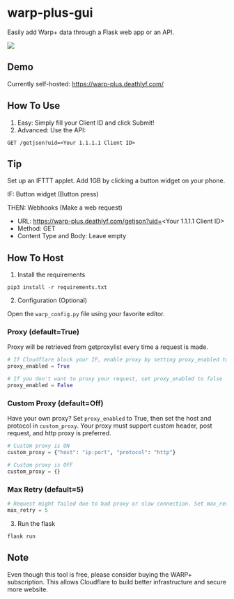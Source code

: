 # warp-plus-gui
Easily add Warp+ data through a Flask web app or an API. 

![](https://raw.githubusercontent.com/deathlyface/warp-plus-gui/master/static/screenshot.png)

## Demo
Currently self-hosted: https://warp-plus.deathlyf.com/

## How To Use
1) Easy: Simply fill your Client ID and click Submit!
2) Advanced: Use the API: 
```http
GET /getjson?uid=<Your 1.1.1.1 Client ID>
```

## Tip
Set up an IFTTT applet. Add 1GB by clicking a button widget on your phone.

IF: Button widget (Button press)

THEN: Webhooks (Make a web request)
- URL: https://warp-plus.deathlyf.com/getjson?uid=<Your 1.1.1.1 Client ID>
- Method: GET
- Content Type and Body: Leave empty

## How To Host
1. Install the requirements

```
pip3 install -r requirements.txt
```

2. Configuration (Optional)

Open the `warp_config.py` file using your favorite editor.

### Proxy (default=True)
Proxy will be retrieved from getproxylist every time a request is made.
```python
# If Cloudflare block your IP, enable proxy by setting proxy_enabled to true
proxy_enabled = True

# If you don't want to proxy your request, set proxy_enabled to false
proxy_enabled = False
```

### Custom Proxy (default=Off)
Have your own proxy? Set `proxy_enabled` to True, then set the host and protocol in `custom_proxy`.
Your proxy must support custom header, post request, and http proxy is preferred.
```python
# Custom proxy is ON
custom_proxy = {"host": "ip:port", "protocol": "http"}

# Custom proxy is OFF
custom_proxy = {}
```

### Max Retry (default=5)
```python
# Request might failed due to bad proxy or slow connection. Set max_retry to retry the request if it fails.
max_retry = 5
```

3. Run the flask
```
flask run
```

## Note
Even though this tool is free, please consider buying the WARP+ subscription. This allows Cloudflare to build better infrastructure and secure more website.
